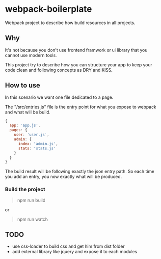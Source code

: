 # webpack-boilerplate

Webpack project to describe how build resources in all projects.

## Why

It's not because you don't use frontend framwork or ui library that you cannot use modern tools.

This project try to describe how you can structure your app to keep your code clean and following concepts as DRY and KISS.

## How to use

In this scenario we want one file dedicated to a page.

The "/src/entries.js" file is the entry point for what you expose to webpack and what will be build.

```js
{
  app: 'app.js',
  pages: {
    user: 'user.js',
    admin: {
      index: 'admin.js',
      stats: 'stats.js'
    }
  }
}
```

The build result will be following exactly the json entry path. So each time you add an entry, you now exactly what will be produced.

### Build the project

> npm run build

or

> npm run watch

## TODO

* use css-loader to build css and get him from dist folder
* add external library like jquery and expose it to each modules